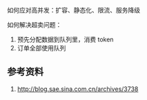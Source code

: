 如何应对高并发：扩容、静态化、限流、服务降级

如何解决超卖问题：

1. 预先分配数据到队列里，消费 token
2. 订单全部使用队列


## 参考资料

1. http://blog.sae.sina.com.cn/archives/3738
